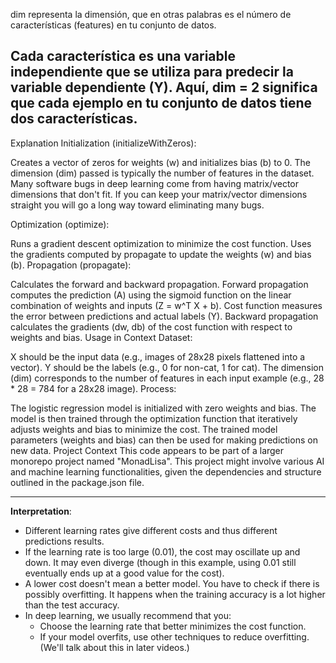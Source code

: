 dim representa la dimensión, que en otras palabras es el número de características (features) en tu conjunto de datos.

Cada característica es una variable independiente que se utiliza para predecir la variable dependiente (Y). Aquí, dim = 2 significa que cada ejemplo en tu conjunto de datos tiene dos características.
-----

Explanation
Initialization (initializeWithZeros):

Creates a vector of zeros for weights (w) and initializes bias (b) to 0.
The dimension (dim) passed is typically the number of features in the dataset.
Many software bugs in deep learning come from having matrix/vector dimensions that don't fit. If you can keep your matrix/vector dimensions straight you will go a long way toward eliminating many bugs. 


Optimization (optimize):

Runs a gradient descent optimization to minimize the cost function.
Uses the gradients computed by propagate to update the weights (w) and bias (b).
Propagation (propagate):

Calculates the forward and backward propagation.
Forward propagation computes the prediction (A) using the sigmoid function on the linear combination of weights and inputs (Z = w^T X + b).
Cost function measures the error between predictions and actual labels (Y).
Backward propagation calculates the gradients (dw, db) of the cost function with respect to weights and bias.
Usage in Context
Dataset:

X should be the input data (e.g., images of 28x28 pixels flattened into a vector).
Y should be the labels (e.g., 0 for non-cat, 1 for cat).
The dimension (dim) corresponds to the number of features in each input example (e.g., 28 * 28 = 784 for a 28x28 image).
Process:

The logistic regression model is initialized with zero weights and bias.
The model is then trained through the optimization function that iteratively adjusts weights and bias to minimize the cost.
The trained model parameters (weights and bias) can then be used for making predictions on new data.
Project Context
This code appears to be part of a larger monorepo project named "MonadLisa"​​. This project might involve various AI and machine learning functionalities, given the dependencies and structure outlined in the package.json file.

---

**Interpretation**: 
- Different learning rates give different costs and thus different predictions results.
- If the learning rate is too large (0.01), the cost may oscillate up and down. It may even diverge (though in this example, using 0.01 still eventually ends up at a good value for the cost). 
- A lower cost doesn't mean a better model. You have to check if there is possibly overfitting. It happens when the training accuracy is a lot higher than the test accuracy.
- In deep learning, we usually recommend that you: 
    - Choose the learning rate that better minimizes the cost function.
    - If your model overfits, use other techniques to reduce overfitting. (We'll talk about this in later videos.) 
